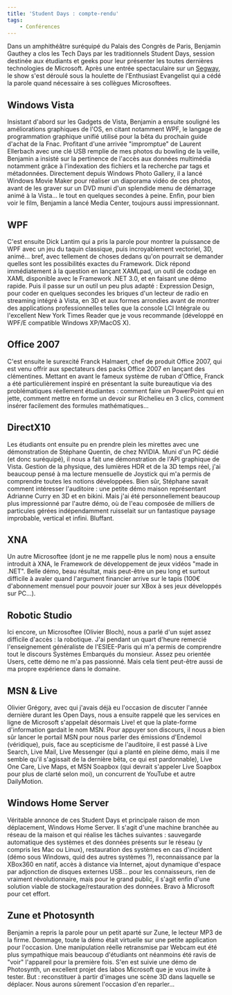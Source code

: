 ```yaml
---
title: 'Student Days : compte-rendu'
tags:
    - Conférences
---
```


Dans un amphithéâtre suréquipé du Palais des Congrès de Paris, Benjamin Gauthey
a clos les Tech Days par les traditionnels <span lang="en">Student Days</span>,
session destinée aux étudiants et geeks pour leur présenter les toutes dernières
technologies de Microsoft. Après une entrée spectaculaire sur un
[Segway](https://fr.wikipedia.org/wiki/Segway_HT), le show s'est déroulé sous la
houlette de l'<span lang="en">Enthusiast Evangelist</span> qui a cédé la parole
quand nécessaire à ses collègues Microsoftees.

<!-- more -->

## Windows Vista

Insistant d'abord sur les Gadgets de Vista, Benjamin a ensuite souligné les
améliorations graphiques de l'OS, en citant notamment WPF, le langage de
programmation graphique unifié utilisé pour la bêta du prochain guide d'achat de
la Fnac. Profitant d'une arrivée "impromptue" de Laurent Ellerbach avec une clé
USB remplie de mes photos du bowling de la veille, Benjamin a insisté sur la
pertinence de l'accès aux données multimédia notamment grâce à l'indexation des
fichiers et la recherche par tags et métadonnées. Directement depuis Windows
Photo Gallery, il a lancé Windows Movie Maker pour réaliser un diaporama vidéo
de ces photos, avant de les graver sur un DVD muni d'un splendide menu de
démarrage animé à la Vista… le tout en quelques secondes à peine. Enfin, pour
bien voir le film, Benjamin a lancé Media Center, toujours aussi impressionnant.

## WPF

C'est ensuite Dick Lantim qui a pris la parole pour montrer la puissance de WPF
avec un jeu du taquin classique, puis incroyablement vectoriel, 3D, animé… bref,
avec tellement de choses dedans qu'on pourrait se demander quelles sont les
possibilités exactes du Framework. Dick répond immédiatement à la question en
lançant XAMLpad, un outil de codage en XAML disponible avec le Framework .NET
3.0, et en faisant une démo rapide. Puis il passe sur un outil un peu plus
adapté : Expression Design, pour coder en quelques secondes les briques d'un
lecteur de radio en streaming intégré à Vista, en 3D et aux formes arrondies
avant de montrer des applications professionnelles telles que la console LCI
Intégrale ou l'excellent New York Times Reader que je vous recommande (développé
en WPF/E compatible Windows XP/MacOS X).

## Office 2007

C'est ensuite le surexcité Franck Halmaert, chef de produit Office 2007, qui est
venu offrir aux spectateurs des packs Office 2007 en lançant des clémentines.
Mettant en avant le fameux système de ruban d'Office, Franck a été
particulièrement inspiré en présentant la suite bureautique via des
problématiques réellement étudiantes : comment faire un PowerPoint qui en jette,
comment mettre en forme un devoir sur Richelieu en 3 clics, comment insérer
facilement des formules mathématiques…

## DirectX10

Les étudiants ont ensuite pu en prendre plein les mirettes avec une
démonstration de Stéphane Quentin, de chez NVIDIA. Muni d'un PC dédié (et donc
suréquipé), il nous a fait une démonstration de l'API graphique de Vista.
Gestion de la physique, des lumières HDR et de la 3D temps réel, j'ai beaucoup
pensé à ma lecture mensuelle de Joystick qui m'a permis de comprendre toutes les
notions développées. Bien sûr, Stéphane savait comment intéresser l'auditoire :
une petite démo maison représentant Adrianne Curry en 3D et en bikini. Mais j'ai
été personnellement beaucoup plus impressionné par l'autre démo, où de l'eau
composée de milliers de particules gérées indépendamment ruisselait sur un
fantastique paysage improbable, vertical et infini. Bluffant.

## XNA

Un autre Microsoftee (dont je ne me rappelle plus le nom) nous a ensuite
introduit à XNA, le Framework de développement de jeux vidéos "made in .NET".
Belle démo, beau résultat, mais peut-être un peu long et surtout difficile à
avaler quand l'argument financier arrive sur le tapis (100€ d'abonnement mensuel
pour pouvoir jouer sur XBox à ses jeux développés sur PC…).

## Robotic Studio

Ici encore, un Microsoftee (Olivier Bloch), nous a parlé d'un sujet assez
difficile d'accès : la robotique. J'ai pendant un quart d'heure remercié
l'enseignement généraliste de l'ESIEE-Paris qui m'a permis de comprendre tout le
discours Systèmes Embarqués du monsieur. Assez peu orientée Users, cette démo ne
m'a pas passionné. Mais cela tient peut-être aussi de ma propre expérience dans
le domaine.

## MSN &amp; Live

Olivier Grégory, avec qui j'avais déjà eu l'occasion de discuter l'année
dernière durant les Open Days, nous a ensuite rappelé que les services en ligne
de Microsoft s'appelait désormais Live! et que la plate-forme d'information
gardait le nom MSN. Pour appuyer son discours, il nous a bien sûr lancer le
portail MSN pour nous parler des émissions d'Endemol (véridique), puis, face au
scepticisme de l'auditoire, il est passé à Live Search, Live Mail, Live
Messenger (qui a planté en pleine démo, mais il me semble qu'il s'agissait de la
dernière bêta, ce qui est pardonnable), Live One Care, Live Maps, et MSN Soapbox
(qui devrait s'appeler Live Soapbox pour plus de clarté selon moi), un
concurrent de YouTube et autre DailyMotion.

## Windows Home Server

Véritable annonce de ces Student Days et principale raison de mon déplacement,
Windows Home Server. Il s'agit d'une machine branchée au réseau de la maison et
qui réalise les tâches suivantes : sauvegarde automatique des systèmes et des
données présents sur le réseau (y compris les Mac ou Linux), restauration des
systèmes en cas d'incident (démo sous Windows, quid des autres systèmes ?),
reconnaissance par la XBox360 en natif, accès à distance via Internet, ajout
dynamique d'espace par adjonction de disques externes USB… pour les
connaisseurs, rien de vraiment révolutionnaire, mais pour le grand public, il
s'agit enfin d'une solution viable de stockage/restauration des données. Bravo à
Microsoft pour cet effort.

## Zune et Photosynth

Benjamin a repris la parole pour un petit aparté sur Zune, le lecteur MP3 de la
firme. Dommage, toute la démo était virtuelle sur une petite application pour
l'occasion. Une manipulation réelle retransmise par Webcam eut été plus
sympathique mais beaucoup d'étudiants ont néanmoins été ravis de "voir"
l'appareil pour la première fois. S'en est suivie une démo de Photosynth, un
excellent projet des labos Microsoft que je vous invite à tester. But :
reconstituer à partir d'images une scène 3D dans laquelle se déplacer. Nous
aurons sûrement l'occasion d'en reparler…
